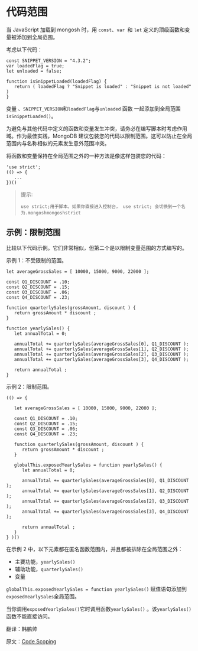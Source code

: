# 代码范围

当 JavaScript 加载到 mongosh 时，用 `const`、`var `和 `let` 定义的顶级函数和变量被添加到全局范围。

考虑以下代码：

```shell
const SNIPPET_VERSION = "4.3.2";
var loadedFlag = true;
let unloaded = false;

function isSnippetLoaded(loadedFlag) {
   return ( loadedFlag ? "Snippet is loaded" : "Snippet is not loaded" )
}
```

变量 、`SNIPPET_VERSION`和`loadedFlag`与`unloaded` 函数 一起添加到全局范围 `isSnippetLoaded()`。

为避免与其他代码中定义的函数和变量发生冲突，请务必在编写脚本时考虑作用域。作为最佳实践，MongoDB 建议包装您的代码以限制范围。这可以防止在全局范围内与名称相似的元素发生意外范围冲突。

将函数和变量保持在全局范围之外的一种方法是像这样包装您的代码：

```
'use strict';
(() => {
   ...
})()
```

>提示:
>
>```shell
>use strict;用于脚本。如果你直接进入控制台， use strict; 会切换到一个名为.mongoshmongoshstrict
>```

## 示例：限制范围

比较以下代码示例。它们非常相似，但第二个是以限制变量范围的方式编写的。

示例 1：不受限制的范围。

```shell
let averageGrossSales = [ 10000, 15000, 9000, 22000 ];

const Q1_DISCOUNT = .10;
const Q2_DISCOUNT = .15;
const Q3_DISCOUNT = .06;
const Q4_DISCOUNT = .23;

function quarterlySales(grossAmount, discount ) {
   return grossAmount * discount ;
}

function yearlySales() {
   let annualTotal = 0;

   annualTotal += quarterlySales(averageGrossSales[0], Q1_DISCOUNT );
   annualTotal += quarterlySales(averageGrossSales[1], Q2_DISCOUNT );
   annualTotal += quarterlySales(averageGrossSales[2], Q3_DISCOUNT );
   annualTotal += quarterlySales(averageGrossSales[3], Q4_DISCOUNT );

   return annualTotal ;
}
```

示例 2：限制范围。

```
(() => {

   let averageGrossSales = [ 10000, 15000, 9000, 22000 ];

   const Q1_DISCOUNT = .10;
   const Q2_DISCOUNT = .15;
   const Q3_DISCOUNT = .06;
   const Q4_DISCOUNT = .23;

   function quarterlySales(grossAmount, discount ) {
      return grossAmount * discount ;
   }

   globalThis.exposedYearlySales = function yearlySales() {
      let annualTotal = 0;

      annualTotal += quarterlySales(averageGrossSales[0], Q1_DISCOUNT );
      annualTotal += quarterlySales(averageGrossSales[1], Q2_DISCOUNT );
      annualTotal += quarterlySales(averageGrossSales[2], Q3_DISCOUNT );
      annualTotal += quarterlySales(averageGrossSales[3], Q4_DISCOUNT );

      return annualTotal ;
   }
} )()
```

在示例 2 中，以下元素都在匿名函数范围内，并且都被排除在全局范围之外：

- 主要功能，`yearlySales()`
- 辅助功能，`quarterlySales()`
- 变量

`globalThis.exposedYearlySales = function yearlySales()` 赋值语句添加到`exposedYearlySales`全局范围。

当你调用`exposedYearlySales()`它时调用函数`yearlySales()` 。该`yearlySales()`函数不能直接访问。





翻译：韩鹏帅

原文：[Code Scoping](https://www.mongodb.com/docs/mongodb-shell/write-scripts/scoping/)
